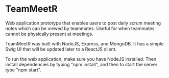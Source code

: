 # TeamMeetR
Web application prototype that enables users to post daily scrum meeting notes which can be viewed by teammates.  Useful for when teammates cannot be physically present at meetings. 

TeamMeetR was built with NodeJS, Express, and MongoDB.  It has a simple Swig UI that will be updated later to a ReactJS client.

To run the web application, make sure you have NodeJS installed. 
Then install dependencies by typing "npm install", and then to start the server type "npm start".

